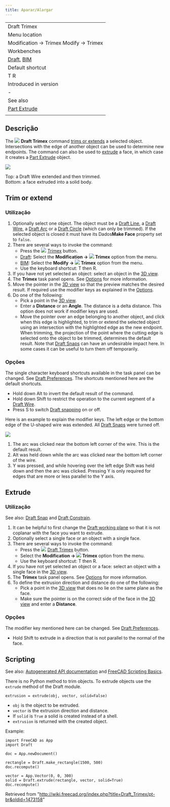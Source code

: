 ```yaml
---
title: Aparar/Alargar
---
```

|  |
| --- |
| Draft Trimex |
| Menu location |
| Modification → Trimex Modify → Trimex |
| Workbenches |
| [Draft](/Draft_Workbench "Draft Workbench"), [BIM](/BIM_Workbench "BIM Workbench") |
| Default shortcut |
| T R |
| Introduced in version |
| - |
| See also |
| [Part Extrude](/Part_Extrude "Part Extrude") |
|  |

## Descrição

The ![](/images/Draft_Trimex.svg) **Draft Trimex** command [trims or extends](#Trim_or_extend) a selected object. Intersections with the edge of another object can be used to determine new endpoints. The command can also be used to [extrude](#Extrude) a face, in which case it creates a [Part Extrude](/Part_Extrude "Part Extrude") object.

![](/images/Draft_trimex_example.jpg)

Top: a Draft Wire extended and then trimmed.  
Bottom: a face extruded into a solid body.

## Trim or extend

### Utilização

1. Optionally select one object. The object must be a [Draft Line](/Draft_Line "Draft Line"), a [Draft Wire](/Draft_Wire "Draft Wire"), a [Draft Arc](/Draft_Arc "Draft Arc") or a [Draft Circle](/Draft_Circle "Draft Circle") (which can only be trimmed). If the selected object is closed it must have its Dados**Make Face** property set to `false`.
2. There are several ways to invoke the command:
   * Press the ![](/images/Draft_Trimex.svg) [Trimex](/Draft_Trimex "Draft Trimex") button.
   * [Draft](/Draft_Workbench "Draft Workbench"): Select the **Modification → ![](/images/Draft_Trimex.svg) Trimex** option from the menu.
   * [BIM](/BIM_Workbench "BIM Workbench"): Select the **Modify → ![](/images/Draft_Trimex.svg) Trimex** option from the menu.
   * Use the keyboard shortcut: T then R.
3. If you have not yet selected an object: select an object in the [3D view](/3D_view "3D view").
4. The **Trimex** task panel opens. See [Options](#Options) for more information.
5. Move the pointer in the [3D view](/3D_view "3D view") so that the preview matches the desired result. If required use the modifier keys as explained in the [Options](#Options).
6. Do one of the following:
   * Pick a point in the [3D view](/3D_view "3D view").
   * Enter a **Distance** or an **Angle**. The distance is a delta distance. This option does not work if modifier keys are used.
   * Move the pointer over an edge belonging to another object, and click when this edge is highlighted, to trim or extend the selected object using an intersection with the highlighted edge as the new endpoint. When trimming, the projection of the point where the cutting edge is selected onto the object to be trimmed, determines the default result. Note that [Draft Snaps](/Draft_Snap "Draft Snap") can have an undesirable impact here. In some cases it can be useful to turn them off temporarily.

### Opções

The single character keyboard shortcuts available in the task panel can be changed. See [Draft Preferences](/Draft_Preferences "Draft Preferences"). The shortcuts mentioned here are the default shortcuts.

* Hold down Alt to invert the default result of the command.
* Hold down Shift to restrict the operation to the current segment of a [Draft Wire](/Draft_Wire "Draft Wire").
* Press S to switch [Draft snapping](/Draft_Snap "Draft Snap") on or off.

Here is an example to explain the modifier keys. The left edge or the bottom edge of the U-shaped wire was extended. All [Draft Snaps](/Draft_Snap "Draft Snap") were turned off.

![](/images/Draft_Trimex_example2.png)

1. The arc was clicked near the bottom left corner of the wire. This is the default result.
2. Alt was held down while the arc was clicked near the bottom left corner of the wire.
3. Y was pressed, and while hovering over the left edge Shift was held down and then the arc was clicked. Pressing Y is only required for edges that are more or less parallel to the Y axis.

## Extrude

### Utilização

See also: [Draft Snap](/Draft_Snap "Draft Snap") and [Draft Constrain](/Draft_Constrain "Draft Constrain").

1. It can be helpful to first change the [Draft working plane](/Draft_SelectPlane "Draft SelectPlane") so that it is not coplanar with the face you want to extrude.
2. Optionally select a single face or an object with a single face.
3. There are several ways to invoke the command:
   * Press the ![](/images/Draft_Trimex.svg) [Draft Trimex](/Draft_Trimex "Draft Trimex") button.
   * Select the **Modification → ![](/images/Draft_Trimex.svg) Trimex** option from the menu.
   * Use the keyboard shortcut: T then R.
4. If you have not yet selected an object or a face: select an object with a single face in the [3D view](/3D_view "3D view").
5. The **Trimex** task panel opens. See [Options](#Options_2) for more information.
6. To define the extrusion direction and distance do one of the following:
   * Pick a point in the [3D view](/3D_view "3D view") that does no lie on the same plane as the face.
   * Make sure the pointer is on the correct side of the face in the [3D view](/3D_view "3D view") and enter a **Distance**.

### Opções

The modifier key mentioned here can be changed. See [Draft Preferences](/Draft_Preferences "Draft Preferences").

* Hold Shift to extrude in a direction that is not parallel to the normal of the face.

## Scripting

See also: [Autogenerated API documentation](https://freecad.github.io/SourceDoc/) and [FreeCAD Scripting Basics](/FreeCAD_Scripting_Basics "FreeCAD Scripting Basics").

There is no Python method to trim objects. To extrude objects use the `extrude` method of the Draft module.

```
extrusion = extrude(obj, vector, solid=False)

```

* `obj` is the object to be extruded.
* `vector` is the extrusion direction and distance.
* If `solid` is `True` a solid is created instead of a shell.
* `extrusion` is returned with the created object.

Example:

```
import FreeCAD as App
import Draft

doc = App.newDocument()

rectangle = Draft.make_rectangle(1500, 500)
doc.recompute()

vector = App.Vector(0, 0, 300)
solid = Draft.extrude(rectangle, vector, solid=True)
doc.recompute()

```

Retrieved from "<http://wiki.freecad.org/index.php?title=Draft_Trimex/pt-br&oldid=1473158>"